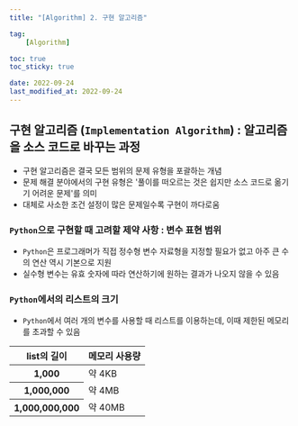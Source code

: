 ```yaml
---
title: "[Algorithm] 2. 구현 알고리즘"

tag:
    [Algorithm]

toc: true
toc_sticky: true

date: 2022-09-24
last_modified_at: 2022-09-24
---
```


## 구현 알고리즘 (```Implementation Algorithm```) : 알고리즘을 소스 코드로 바꾸는 과정

- 구현 알고리즘은 결국 모든 범위의 문제 유형을 포괄하는 개념
- 문제 해결 분야에서의 구현 유형은 '풀이를 떠오르는 것은 쉽지만 소스 코드로 옮기기 어려운 문제'를 의미
- 대체로 사소한 조건 설정이 많은 문제일수록 구현이 까다로움

### ```Python```으로 구현할 때 고려할 제약 사항 : 변수 표현 범위
- ```Python```은 프로그래머가 직접 정수형 변수 자료형을 지정할 필요가 없고 아주 큰 수의 연산 역시 기본으로 지원
- 실수형 변수는 유효 숫자에 따라 연산하기에 원하는 결과가 나오지 않을 수 있음

### ```Python```에서의 리스트의 크기
- ```Python```에서 여러 개의 변수를 사용할 때 리스트를 이용하는데, 이때 제한된 메모리를 초과할 수 있음

<table>
	<thead>
		<tr>
			<th>list의 길이</th>
			<th>메모리 사용량</th>
		</tr>
	</thead>
   	<tbody>
        <tr>
            <th>1,000</th>
            <td>약 4KB</td>
        </tr>
        <tr>
            <th>1,000,000</th>
            <td>약 4MB</td>
        </tr>
        <tr>
            <th>1,000,000,000</th>
            <td>약 40MB</td>
        </tr>
    </tbody>
</table>

